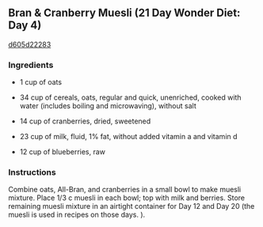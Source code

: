 ## Bran & Cranberry Muesli (21 Day Wonder Diet: Day 4)

[d605d22283](http://www.food.com/recipe/bran-cranberry-muesli-21-day-wonder-diet-day-4-359020)

### Ingredients

 - 1 cup of oats

 - 34 cup of cereals, oats, regular and quick, unenriched, cooked with water (includes boiling and microwaving), without salt

 - 14 cup of cranberries, dried, sweetened

 - 23 cup of milk, fluid, 1% fat, without added vitamin a and vitamin d

 - 12 cup of blueberries, raw

### Instructions

Combine oats, All-Bran, and cranberries in a small bowl to make muesli mixture. Place 1/3 c muesli in each bowl; top with milk and berries. Store remaining muesli mixture in an airtight container for Day 12 and Day 20 (the muesli is used in recipes on those days. ).